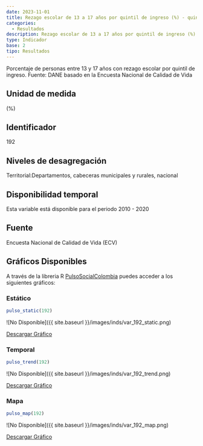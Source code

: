 ```yaml
---
date: 2023-11-01
title: Rezago escolar de 13 a 17 años por quintil de ingreso (%) - quintil 5 (zona)
categories:
  - Resultados
description: Rezago escolar de 13 a 17 años por quintil de ingreso (%) - quintil 5
type: Indicador
base: 2
tipo: Resultados
--- 
```


Porcentaje de personas entre 13 y 17 años con rezago escolar por quintil de ingreso.
Fuente: DANE basado en la Encuesta Nacional de Calidad de Vida

## Unidad de medida
(%)

## Identificador
192

## Niveles de desagregación
Territorial:Departamentos, cabeceras municipales y rurales, nacional

## Disponibilidad temporal
Esta variable está disponible para el periodo 2010 - 2020

## Fuente
Encuesta Nacional de Calidad de Vida (ECV)

## Gráficos Disponibles

A través de la libreria R [PulsoSocialColombia](https://github.com/pulsosocialcolombia/PulsoSocialColombia) puedes acceder a los siguientes gráficos:

### Estático

``` R
pulso_static(192)
```

![No Disponible]({{ site.baseurl }}/images/inds/var_192_static.png)

<a href='{{ site.baseurl }}/images/inds/var_192_static.png'>Descargar Gráfico</a>

### Temporal

``` R
pulso_trend(192)
```

![No Disponible]({{ site.baseurl }}/images/inds/var_192_trend.png)

<a href='{{ site.baseurl }}/images/inds/var_192_trend.png'>Descargar Gráfico</a>

### Mapa

``` R
pulso_map(192)
```

![No Disponible]({{ site.baseurl }}/images/inds/var_192_map.png)

<a href='{{ site.baseurl }}/images/inds/var_192_map.png'>Descargar Gráfico</a>